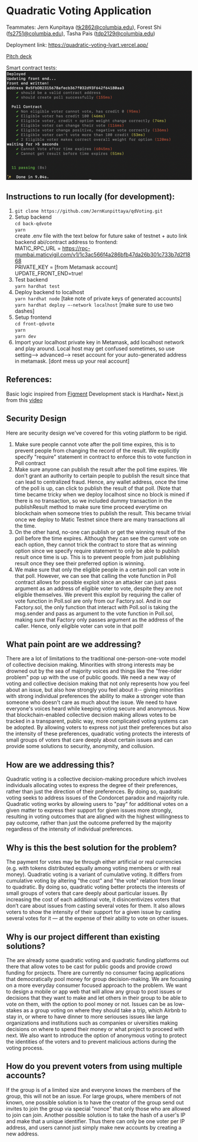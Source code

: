 # Quadratic Voting Application

Teammates: Jern Kunpitaya (tk2862@columbia.edu), Forest Shi (fs2751@columbia.edu), Tasha Pais (tdp2129@columbia.edu)

Deployment link: https://quadratic-voting-lyart.vercel.app/ <br>

[Pitch deck](https://drive.google.com/file/d/1LU-ehyBrtnmpiXlgzYoBJ8swEkatdVtM/view?usp=share_link)

Smart contract tests:
![My Image](testcases_pic.png)

## Instructions to run locally (for development):

1. `git clone https://github.com/JernKunpittaya/qdVoting.git` <br>
2. Setup backend <br>
   `cd back-qdvote` <br>
   `yarn` <br>
   create .env file with the text below for future sake of testnet + auto link backend abi/contract address to frontend: <br>
   MATIC_RPC_URL = https://rpc-mumbai.maticvigil.com/v1/1c3ac566f4a286bfb47da26b301c733b7d2f1868 <br>
   PRIVATE_KEY = [from Metamask account] <br>
   UPDATE_FRONT_END=true! <br>
3. Test backend <br>
   `yarn hardhat test` <br>
4. Deploy backend to localhost <br>
   `yarn hardhat node` [take note of private keys of generated accounts] <br>
   `yarn hardhat deploy —-network localhost` [make sure to use two dashes] <br>
5. Setup frontend <br>
   `cd front-qdvote` <br>
   `yarn` <br>
   `yarn dev` <br>
6. Import your localhost private key in Metamask, add localhost network and play around. Local host may get confused sometimes, so use setting--> advanced--> reset account for your auto-generated address in metamask. [dont mess up your real account]

## References:

Basic logic inspired from [Figment](https://learn.figment.io/tutorials/build-a-quadratic-voting-dapp)
Development stack is Hardhat+ Next.js from this [video](https://www.youtube.com/watch?v=gyMwXuJrbJQ&t=63666s&ab_channel=freeCodeCamp.org)

## Security Design

Here are security design we've covered for this voting platform to be rigid.

1. Make sure people cannot vote after the poll time expires, this is to prevent people from changing the record of the result. We explicitly specify "require" statement in contract to enforce this to vote function in Poll contract <br>
2. Make sure anyone can publish the result after the poll time expires. We don't grant an authority to certain people to publish the result since that can lead to centralized fraud. Hence, any wallet address, once the time of the poll is up, can click to publish the result of that poll. (Note that time became tricky when we deploy localhost since no block is mined if there is no transaction, so we included dummy transaction in the publishResult method to make sure time proceed everytime on blockchain when someone tries to publish the result. This became trivial once we deploy to Matic Testnet since there are many transactions all the time. <br>
3. On the other hand, no-one can publish or get the winning result of the poll before the time expires. Although they can see the current vote on each option, they cannot trick the contract to store that as winning option since we specify require statement to only be able to publish result once time is up. This is to prevent people from just publishing result once they see their preferred option is winning. <br>
4. We make sure that only the eligible people in a certain poll can vote in that poll. However, we can see that calling the vote function in Poll contract allows for possible exploit since an attacker can just pass argument as an address of eligible voter to vote, despite they are not eligible themselves. We prevent this exploit by requiring the caller of vote function in Poll.sol are only from our Factory.sol. And in our Factory.sol, the only function that interact with Poll.sol is taking the msg.sender and pass as argument to the vote function in Poll.sol, making sure that Factory only passes argument as the address of the caller. Hence, only eligible voter can vote in that poll! <br>

## What pain point are we addressing?

There are a lot of limitations to the traditional one-person-one-vote model of collective decision making. Minorities with strong interests may be drowned out by the sea of majority voices and things like the "free-rider problem" pop up with the use of public goods. We need a new way of voting and collective decision making that not only represents how you feel about an issue, but also how strongly you feel about it-- giving minorities with strong individual preferences the ability to make a stronger vote than someone who doesn't care as much about the issue. We need to have everyone's voices heard while keeping voting secure and anonymous. Now that blockchain-enabled collective decision making allows votes to be tracked in a transparent, public way, more complicated voting systems can be adopted. By allowing voters to express not just their preferences but also the intensity of these preferences, quadratic voting protects the interests of small groups of voters that care deeply about certain issues and can provide some solutions to security, anonymity, and collusion.

## How are we addressing this?

Quadratic voting is a collective decision-making procedure which involves individuals allocating votes to express the degree of their preferences, rather than just the direction of their preferences. By doing so, quadratic voting seeks to address issues of the Condorcet paradox and majority rule. Quadratic voting works by allowing users to "pay" for additional votes on a given matter to express their support for given issues more strongly, resulting in voting outcomes that are aligned with the highest willingness to pay outcome, rather than just the outcome preferred by the majority regardless of the intensity of individual preferences.

## Why is this the best solution for the problem?

The payment for votes may be through either artificial or real currencies (e.g. with tokens distributed equally among voting members or with real money). Quadratic voting is a variant of cumulative voting. It differs from cumulative voting by altering "the cost" and "the vote" relation from linear to quadratic. By doing so, quadratic voting better protects the interests of small groups of voters that care deeply about particular issues. By increasing the cost of each additional vote, it disincentivizes voters that don’t care about issues from casting several votes for them. It also allows voters to show the intensity of their support for a given issue by casting several votes for it — at the expense of their ability to vote on other issues.

## Why is our project different than existing solutions?

The are already some quadratic voting and quadratic funding platforms out there that allow votes to be cast for public goods and provide crowd funding for projects. There are currently no consumer facing applications that democratically pool money for group decision-making. We are focusing on a more everyday consumer focused approach to the problem. We want to design a mobile or app web that will allow any group to post issues or decisions that they want to make and let others in their group to be able to vote on them, with the option to pool money or not. Issues can be as low-stakes as a group voting on where they should take a trip, which Airbnb to stay in, or where to have dinner to more seriouses issues like large organizations and institutions such as companies or uiversities making decisions on where to spend their money or what project to proceed with next. We also want to introduce the option of anonymous voting to protect the identities of the voters and to prevent malicious actions during the voting process.

## How do you prevent voters from using multiple accounts?

If the group is of a limited size and everyone knows the members of the group, this will not be an issue. For large groups, where members of not known, one possible solution is to have the creator of the group send out invites to join the group via special "nonce" that only those who are allowed to join can join. Another possible solution is to take the hash of a user's IP and make that a unique identifier. Thus there can only be one voter per IP address, and users cannot just simply make new accounts by creating a new address.
